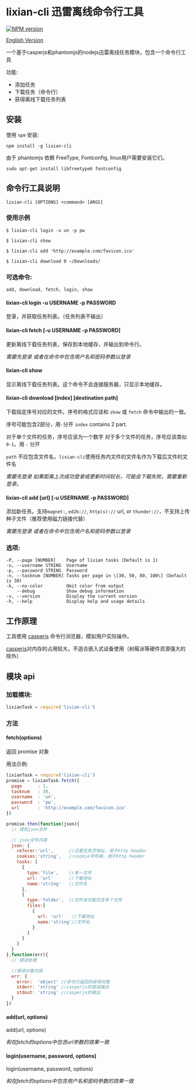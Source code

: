 # lixian-cli 迅雷离线命令行工具

[![NPM version](https://badge.fury.io/js/lixian-cli.png)](http://badge.fury.io/js/lixian-cli)

[English Version](https://github.com/hyspace/lixian-cli/blob/master/README_EN.md)

一个基于casperjs和phantomjs的nodejs迅雷离线任务模块，包含一个命令行工具

功能:

* 添加任务
* 下载任务（命令行）
* 获得离线下载任务列表

## 安装

使用 `npm` 安装:

```shell
npm install -g lixian-cli
```

由于 phantomjs 依赖 FreeType, Fontconfig, linux用户需要安装它们。

```shell
sudo apt-get install libfreetype6 fontconfig
```

## 命令行工具说明

```shell
lixian-cli [OPTIONS] <command> [ARGS]
```

### 使用示例

```shell
$ lixian-cli login -u un -p pw

$ lixian-cli show

$ lixian-cli add 'http://example.com/favicon.ico'

$ lixian-cli download 0 ~/Downloads/
```

### 可选命令:

```shell
add, download, fetch, login, show
```

#### lixian-cli login -u USERNAME -p PASSWORD

登录，并获取任务列表。（任务列表不输出）

#### lixian-cli fetch \[-u USERNAME -p PASSWORD\]

更新离线下载任务列表，保存到本地缓存，并输出到命令行。

_需要先登录 或者在命令中包含用户名和密码参数以登录_

#### lixian-cli show

显示离线下载任务列表。这个命令不会连接服务器，只显示本地缓存。

#### lixian-cli download \[index\] \[destination path\]

下载指定序号对应的文件。序号的格式应该和 `show` 或 `fetch` 命令中输出的一致。

序号可能包含2部分，用`-`分开
`index` contains 2 part.

  对于单个文件的任务，序号应该为一个数字
  对于多个文件的任务，序号应该类似 `0-1`，用 `-` 分开


`path` 不应包含文件名，`lixian-cli`使用任务内文件的文件名作为下载后文件的文件名

_需要先登录 如果距离上次成功登录或更新时间较长，可能会下载失败，需要重新登录。_

#### lixian-cli add [url] \[-u USERNAME -p PASSWORD\]

添加新任务。支持`magnet:`, `ed2k://`, `http(s)://` url, or `thunder://`，不支持上传种子文件（推荐使用磁力链接代替）

_需要先登录 或者在命令中包含用户名和密码参数以登录_

### 选项:

```shell
-P, --page [NUMBER]    Page of lixian tasks (Default is 1)
-u, --username STRING  Username
-p, --password STRING  Password
-n, --tasknum [NUMBER] Tasks per page in \[30, 50, 80, 100\] (Default is 30)
-k, --no-color         Omit color from output
    --debug            Show debug information
-v, --version          Display the current version
-h, --help             Display help and usage details
```

## 工作原理

工具使用 [casperjs](casperjs.org) 命令行浏览器，模拟用户实际操作。

[casperjs](casperjs.org)对内存的占用较大，不适合嵌入式设备使用（树莓派等硬件资源强大的除外）

## 模块 api

### 加载模块:

```js
lixianTask = require('lixian-cli')
```

### 方法

#### fetch(options)

返回 promise 对象

用法示例:

```js
lixianTask = require('lixian-cli')
promise = lixianTask.fetch({
  page      : 1,
  tasknum   : 30,
  username  : 'un',
  password  : 'pw',
  url       : 'http://example.com/favicon.ico'
})

promise.then(function(json){
  // 得到json文件

  // json文件内容
  json: {
    referer:'url',      //迅雷任务页地址，用于http header
    cookies:'string',   //cookie字符串，用于http header
    tasks: [
      {
        type:'file',    //单一文件
        url: 'url'      //下载地址
        name:'string'   //文件名
      },
      {
        type:'folder',  //文件夹可能包含多个文件
        files:[
          {
            url: 'url'   //下载地址
            name:'string'//文件名
          }
        ]
      }
    ]
  }
},function(err){
  // 错误处理

  //错误对象内容
  err: {
    error:  'object' //命令行返回的异常对象
    stderr: 'string' //casperjs的错误输出
    stdout: 'string' //casperjs的输出
  }
})
```
#### add(url, options)

add(url, options)

_和在fetch的options中包含url参数的效果一致_

#### login(username, password, options)

login(username, password, options)

_和在fetch的options中包含用户名和密码参数的效果一致_